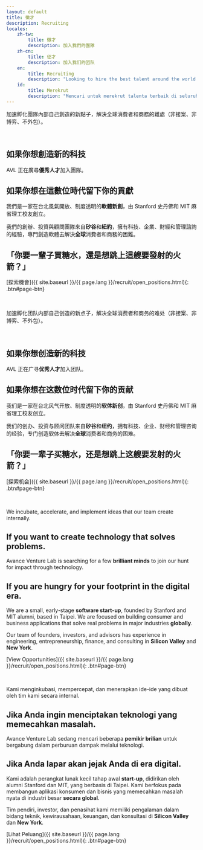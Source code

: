 ```yaml
---
layout: default
title: 徵才
description: Recruiting
locales:
    zh-tw:
        title: 徵才
        description: 加入我們的團隊
    zh-cn:
        title: 征才
        description: 加入我们的团队
    en:
        title: Recruiting
        description: "Looking to hire the best talent around the world."
    id:
        title: Merekrut
        description: "Mencari untuk merekrut talenta terbaik di seluruh dunia."
---
```


<a name="zh-tw"></a>

加速孵化團隊內部自己創造的新點子，解決全球消費者和商務的難處（非接案、非博弈、不外包）。

<br>

## 如果你想創造新的科技

AVL 正在廣尋**優秀人才**加入團隊。

## 如果你想在這數位時代留下你的貢獻

我們是一家在台北風氣開放、制度透明的**軟體新創**，由 Stanford 史丹佛和 MIT 麻省理工校友創立。

我們的創辦、投資與顧問團隊來自**矽谷**和**紐約**，擁有科技、企業、財經和管理諮詢的經驗，專門創造軟體去解決**全球**消費者和商務的困難。

## 「你要一輩子買糖水，還是想跳上這艘要發射的火箭？」

[探索機會]({{ site.baseurl }}/{{ page.lang }}/recruit/open_positions.html){: .btn#page-btn}

<br>

<a name="zh-cn"></a>

加速孵化团队内部自己创造的新点子，解决全球消费者和商务的难处（非接案、非博弈、不外包）。

<br>

## 如果你想创造新的科技

AVL 正在广寻**优秀人才**加入团队。

## 如果你想在这数位时代留下你的贡献

我们是一家在台北风气开放、制度透明的**软体新创**，由 Stanford 史丹佛和 MIT 麻省理工校友创立。

我们的创办、投资与顾问团队来自**矽谷**和**纽约**，拥有科技、企业、财经和管理咨询的经验，专门创造软体去解决**全球**消费者和商务的困难。

## 「你要一辈子买糖水，还是想跳上这艘要发射的火箭？」

[探索机会]({{ site.baseurl }}/{{ page.lang }}/recruit/open_positions.html){: .btn#page-btn}

<br>

<a name="en"></a>

We incubate, accelerate, and implement ideas that our team create internally.

## If you want to create technology that solves problems.

Avance Venture Lab is searching for a few **brilliant minds** to join our hunt for impact through technology.

## If you are hungry for your footprint in the digital era.

We are a small, early-stage **software start-up**, founded by Stanford and MIT alumni, based in Taipei. We are focused on building consumer and business applications that solve real problems in major industries **globally**.

Our team of founders, investors, and advisors has experience in engineering, entrepreneurship, finance, and consulting in **Silicon Valley** and **New York**.

[View Opportunities]({{ site.baseurl }}/{{ page.lang }}/recruit/open_positions.html){: .btn#page-btn}

<br>

<a name="id"></a>

Kami menginkubasi, mempercepat, dan menerapkan ide-ide yang dibuat oleh tim kami secara internal.

## Jika Anda ingin menciptakan teknologi yang memecahkan masalah.

Avance Venture Lab sedang mencari beberapa **pemikir brilian** untuk bergabung dalam perburuan dampak melalui teknologi.

## Jika Anda lapar akan jejak Anda di era digital.

Kami adalah perangkat lunak kecil tahap awal **start-up**, didirikan oleh alumni Stanford dan MIT, yang berbasis di Taipei. Kami berfokus pada membangun aplikasi konsumen dan bisnis yang memecahkan masalah nyata di industri besar **secara global**.

Tim pendiri, investor, dan penasihat kami memiliki pengalaman dalam bidang teknik, kewirausahaan, keuangan, dan konsultasi di **Silicon Valley** dan **New York**.

[Lihat Peluang]({{ site.baseurl }}/{{ page.lang }}/recruit/open_positions.html){: .btn#page-btn}